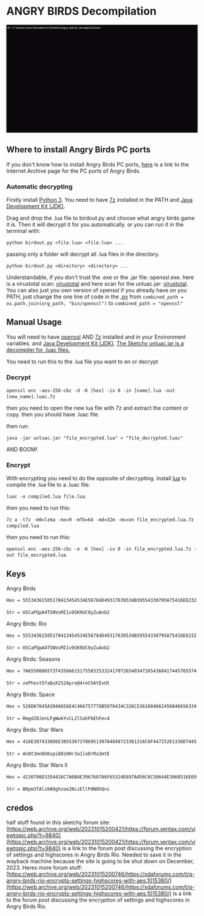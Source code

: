 # ANGRY BIRDS Decompilation

![Preview of using Angry Birds Decompilation repo, birdout.py](.github/preview.gif)

## Where to install Angry Birds PC ports

If you don't know how to install Angry Birds PC ports, [here](https://archive.org/details/angry-birds-pc) is a link to the Internet Archive page for the PC ports of Angry Birds.

### Automatic decrypting

Firstly install [Python 3](https://www.python.org/downloads/).
You need to have [7z](https://www.7-zip.org/download.html) installed in the PATH and [Java Development Kit (JDK)](https://www.freecodecamp.org/news/how-to-set-up-java-development-environment-a-comprehensive-guide/).

Drag and drop the .lua file to birdout.py and choose what angry birds game it is. Then it will decrypt it for you automatically.
or you can run it in the terminal with:

    python birdout.py <file.lua> <file.lua> ...

passing only a folder will decrypt all .lua files in the directory.

    python birdout.py <directory> <directory> ...

Understandable, if you don't trust the .exe or the .jar file: openssl.exe. here is a virustotal scan: [virustotal](https://www.virustotal.com/gui/file/be0f086b9303fd52b6f5ec094c753c2b68f02559eb462f23929e72a6996eb1f8/detection/f-be0f086b9303fd52b6f5ec094c753c2b68f02559eb462f23929e72a6996eb1f8-1703249224)
and here scan for the unluac.jar: [virustotal](https://www.virustotal.com/gui/file/50f23c0b1cb85cc2bd07055ce782a918fdcb5d36d18d268b9606298d801bbb6e/detection/f-50f23c0b1cb85cc2bd07055ce782a918fdcb5d36d18d268b9606298d801bbb6e-1689512688). You can also just you own version of openssl if you already have on you PATH, just change the one line of code in the [.py](https://github.com/jooapa/Angry_Birds_Decompilation/blob/master/birdout.py#L119) from `combined_path = os.path.join(org_path, "bin/openssl")` to `combined_path = "openssl"`

## Manual Usage

You will need to have [openssl](https://sourceforge.net/projects/openssl/) AND [7z](https://www.7-zip.org/download.html) installed and in your Environment variables.
and [Java Development Kit (JDK)](https://www.freecodecamp.org/news/how-to-set-up-java-development-environment-a-comprehensive-guide/). [The Sketchy unluac.jar is a decompiler for .luac files.](https://sourceforge.net/projects/unluac/)

You need to run this to the .lua file you want to en or decrypt

### Decrypt

    openssl enc -aes-256-cbc -d -K [hex] -iv 0 -in [name].lua -out [new_name].luac.7z
then you need to open the new lua file with 7z and extract the content or copy.
then you should have .luac file.

then run:

    java -jar unluac.jar "file_encrypted.lua" > "file_decrypted.luac"
AND BOOM!

### Encrypt

With encrypting you need to do the opposite of decrypting.
Install [lua](https://www.lua.org/download.html)
to compile the .lua file to a .luac file.

    luac -o compiled.lua file.lua

then you need to run this:

    7z a -t7z -m0=lzma -mx=9 -mfb=64 -md=32m -ms=on file_encrypted.lua.7z compiled.lua

then you need to run this:

    openssl enc -aes-256-cbc -e -K [hex] -iv 0 -in file_encrypted.lua.7z -out file_encrypted.lua

## Keys

Angry Birds

    Hex = 55534361505170413454534E56784D49317639534B39554330795A75416E6232
    
    Str = USCaPQpA4TSNVxMI1v9SK9UC0yZuAnb2

Angry Birds: Rio

    Hex = 55534361505170413454534E56784D49317639534B39554330795A75416E6232

    Str = USCaPQpA4TSNVxMI1v9SK9UC0yZuAnb2

Angry Birds: Seasons

    Hex = 7A65506865737435666151755832533241707265403472654368417445765574
    
    Str = zePhest5faQuX2S2Apre@4reChAtEvUt

Angry Birds: Space

    Hex = 526D67645A304A656E4C466757776B5976434C326C5361684662456846656334
    
    Str = RmgdZ0JenLFgWwkYvCL2lSahFbEhFec4

Angry Birds: Star Wars

    Hex = 416E3874336D6E38553673706951307A4848723361316C6F44725261336D7445
    
    Str = An8t3mn8U6spiQ0zHHr3a1loDrRa3mtE

Angry Birds: Star Wars II

    Hex = 4230706D3354416C7A6B4E3967687A6F65324E697A456C6C50644E3068516E69
    
    Str = B0pm3TAlzkN9ghzoe2NizEllPdN0hQni

## credos

half stuff found in this sketchy forum site:
    [https://web.archive.org/web/20231015200421/https://forum.xentax.com/viewtopic.php?t=9840](https://web.archive.org/web/20231015200421/https://forum.xentax.com/viewtopic.php?t=9840) is a link to the forum post discussing the encryption of settings and highscores in Angry Birds Rio.
Needed to save it in the wayback machine because the site is going to be shut down on December, 2023.
Heres more forum stuff:
[https://web.archive.org/web/20231015200746/https://xdaforums.com/t/q-angry-birds-rio-encrypts-settings-highscores-with-aes.1015380/](https://web.archive.org/web/20231015200746/https://xdaforums.com/t/q-angry-birds-rio-encrypts-settings-highscores-with-aes.1015380/) is a link to the forum post discussing the encryption of settings and highscores in Angry Birds Rio.
